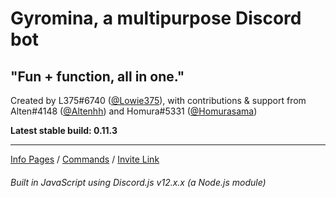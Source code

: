 # Gyromina, a multipurpose Discord bot

## "Fun + function, all in one."

Created by L375#6740 \([@Lowie375](https://www.github.com/Lowie375)\), with contributions & support from Alten#4148 \([@Altenhh](https://www.github.com/Altenhh)\) and Homura#5331 \([@Homurasama](https://www.github.com/Homurasama)\)

**Latest stable build: 0.11.3**

***

[Info Pages](https://lx375.weebly.com/gyromina) / [Commands](https://lx375.weebly.com/gyromina-commands) / [Invite Link](https://discordapp.com/oauth2/authorize?client_id=490590334758420481&permissions=537259072&scope=bot)

###### Built in JavaScript using Discord.js v12.x.x (a Node.js module)
